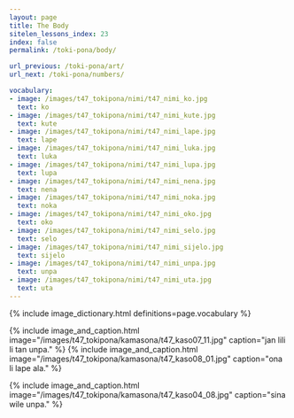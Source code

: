 ```yaml
---
layout: page
title: The Body
sitelen_lessons_index: 23
index: false
permalink: /toki-pona/body/

url_previous: /toki-pona/art/
url_next: /toki-pona/numbers/

vocabulary:
- image: /images/t47_tokipona/nimi/t47_nimi_ko.jpg
  text: ko
- image: /images/t47_tokipona/nimi/t47_nimi_kute.jpg
  text: kute
- image: /images/t47_tokipona/nimi/t47_nimi_lape.jpg
  text: lape
- image: /images/t47_tokipona/nimi/t47_nimi_luka.jpg
  text: luka
- image: /images/t47_tokipona/nimi/t47_nimi_lupa.jpg
  text: lupa
- image: /images/t47_tokipona/nimi/t47_nimi_nena.jpg
  text: nena
- image: /images/t47_tokipona/nimi/t47_nimi_noka.jpg
  text: noka
- image: /images/t47_tokipona/nimi/t47_nimi_oko.jpg
  text: oko
- image: /images/t47_tokipona/nimi/t47_nimi_selo.jpg
  text: selo
- image: /images/t47_tokipona/nimi/t47_nimi_sijelo.jpg
  text: sijelo
- image: /images/t47_tokipona/nimi/t47_nimi_unpa.jpg
  text: unpa
- image: /images/t47_tokipona/nimi/t47_nimi_uta.jpg
  text: uta
---
```


{% include image_dictionary.html definitions=page.vocabulary %}


{% include image_and_caption.html image="/images/t47_tokipona/kamasona/t47_kaso07_11.jpg" caption="jan lili li tan unpa." %}
{% include image_and_caption.html image="/images/t47_tokipona/kamasona/t47_kaso08_01.jpg" caption="ona li lape ala." %}

{% include image_and_caption.html image="/images/t47_tokipona/kamasona/t47_kaso04_08.jpg" caption="sina wile unpa." %}
